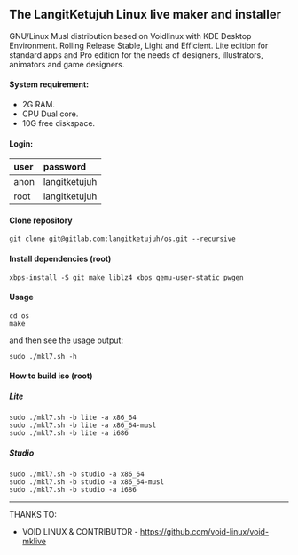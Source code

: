 ## The LangitKetujuh Linux live maker and installer

GNU/Linux Musl distribution based on Voidlinux with KDE Desktop Environment. Rolling Release Stable, Light and Efficient. Lite edition for standard apps and Pro edition for the needs of designers, illustrators, animators and game designers.

#### System requirement:

- 2G RAM.
- CPU Dual core.
- 10G free diskspace.

#### Login:

| user | password      |
| :--- | :---          |
| anon | langitketujuh |
| root | langitketujuh |

#### Clone repository

```
git clone git@gitlab.com:langitketujuh/os.git --recursive
```

#### Install dependencies (root)

```
xbps-install -S git make liblz4 xbps qemu-user-static pwgen
```

#### Usage

```
cd os
make
```

and then see the usage output:

```
sudo ./mkl7.sh -h
```

#### How to build iso (root)

##### Lite

```
sudo ./mkl7.sh -b lite -a x86_64
sudo ./mkl7.sh -b lite -a x86_64-musl
sudo ./mkl7.sh -b lite -a i686
```

##### Studio

```
sudo ./mkl7.sh -b studio -a x86_64
sudo ./mkl7.sh -b studio -a x86_64-musl
sudo ./mkl7.sh -b studio -a i686
```

---
THANKS TO:

- VOID LINUX & CONTRIBUTOR - https://github.com/void-linux/void-mklive
